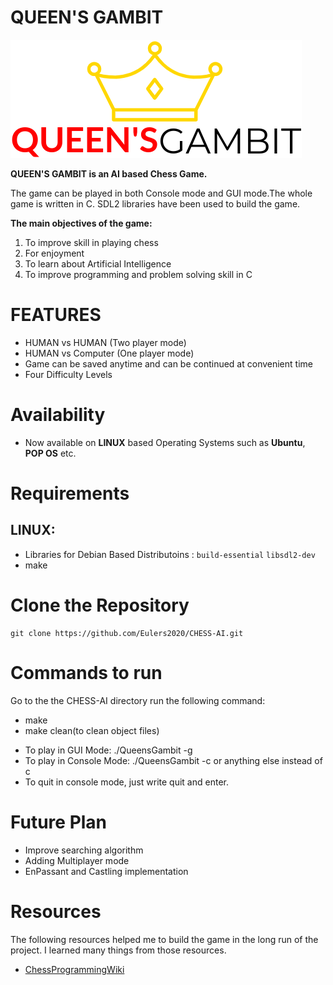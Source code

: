 # QUEEN'S GAMBIT
![Project Image](resources/images/pic/logo.png)

**QUEEN'S GAMBIT is an AI based Chess Game.**

The game can be played in both Console mode and GUI mode.The whole game is written in C. SDL2 libraries have been used to build the game.

**The main objectives of the game:**
1. To improve skill in playing chess
2. For enjoyment
3. To learn about Artificial Intelligence
4. To improve programming and problem solving skill in C


# FEATURES
- HUMAN vs HUMAN (Two player mode)
- HUMAN vs Computer (One player mode)
- Game can be saved anytime and can be continued at convenient time
- Four Difficulty Levels

# Availability
- Now available on **LINUX** based Operating Systems such as **Ubuntu**, **POP OS** etc.
# Requirements
  ## LINUX:
  - Libraries for Debian Based Distributoins : ```build-essential``` ```libsdl2-dev```
  - make

# Clone the Repository
```
git clone https://github.com/Eulers2020/CHESS-AI.git
```

# Commands to run
 Go to the the CHESS-AI directory run the following command:
  - make
  - make clean(to clean object files)
  * To play in GUI Mode: ./QueensGambit -g
  * To play in Console Mode: ./QueensGambit -c or anything else instead of c
  * To quit in console mode, just write quit and enter.
  
  
# Future Plan
- Improve searching algorithm
- Adding Multiplayer mode
- EnPassant and Castling implementation
# Resources
The following resources helped me to build the game in the long run of the project. I learned many things from those resources.
-   [ChessProgrammingWiki](https://www.chessprogramming.org/Main_Page)
